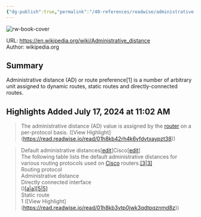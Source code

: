 ```yaml
---
{"dg-publish":true,"permalink":"/40-references/readwise/administrative-distance/","tags":["rw/articles"]}
---
```



![rw-book-cover](https://readwise-assets.s3.amazonaws.com/static/images/article0.00998d930354.png)

  

URL: <https://en.wikipedia.org/wiki/Administrative_distance>  
Author: wikipedia.org

## Summary

Administrative distance (AD) or route preference[1] is a number of arbitrary unit assigned to dynamic routes, static routes and directly-connected routes.

## Highlights Added July 17, 2024 at 11:02 AM

> The administrative distance (AD) value is assigned by the [router](https://en.wikipedia.org/wiki/Router_(computing)) on a per-protocol basis. ([View Highlight] (<https://read.readwise.io/read/01h8kb42rh4k6vfdvtxaypzt38>))

> Default administrative distances[[edit](https://en.wikipedia.org/w/index.php?title=Administrative_distance&action=edit&section=2)]Cisco[[edit](https://en.wikipedia.org/w/index.php?title=Administrative_distance&action=edit&section=3)]  
> The following table lists the default administrative distances for various routing protocols used on [Cisco](https://en.wikipedia.org/wiki/Cisco_Systems) routers.[[3\|3]](https://en.wikipedia.org/wiki/Administrative_distance#cite_note-cisco-3)  
> Routing protocol  
> Administrative distance  
> Directly connected interface  
> 0[[a\|a]](https://en.wikipedia.org/wiki/Administrative_distance#cite_note-5)[[5\|5]](https://en.wikipedia.org/wiki/Administrative_distance#cite_note-Cisco_AD-6)  
> Static route  
> 1 ([View Highlight] (<https://read.readwise.io/read/01h8kb3vtp0jwk3qdtpqznmd8z>))
